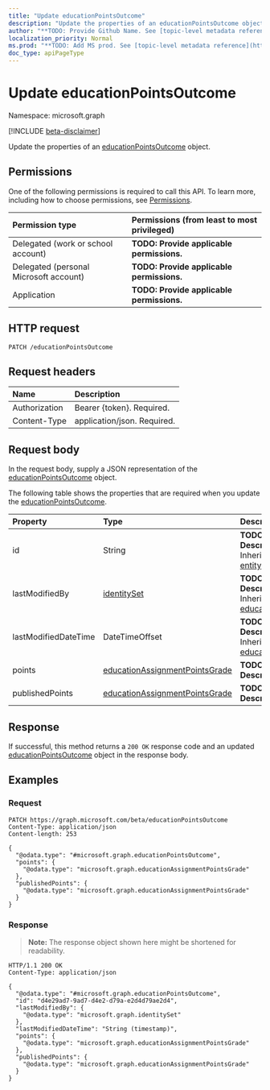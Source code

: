 ```yaml
---
title: "Update educationPointsOutcome"
description: "Update the properties of an educationPointsOutcome object."
author: "**TODO: Provide Github Name. See [topic-level metadata reference](https://msgo.azurewebsites.net/add/document/guidelines/metadata.html#topic-level-metadata)**"
localization_priority: Normal
ms.prod: "**TODO: Add MS prod. See [topic-level metadata reference](https://msgo.azurewebsites.net/add/document/guidelines/metadata.html#topic-level-metadata)**"
doc_type: apiPageType
---
```


# Update educationPointsOutcome
Namespace: microsoft.graph

[!INCLUDE [beta-disclaimer](../../includes/beta-disclaimer.md)]

Update the properties of an [educationPointsOutcome](../resources/educationpointsoutcome.md) object.

## Permissions
One of the following permissions is required to call this API. To learn more, including how to choose permissions, see [Permissions](/graph/permissions-reference).

|Permission type|Permissions (from least to most privileged)|
|:---|:---|
|Delegated (work or school account)|**TODO: Provide applicable permissions.**|
|Delegated (personal Microsoft account)|**TODO: Provide applicable permissions.**|
|Application|**TODO: Provide applicable permissions.**|

## HTTP request

<!-- {
  "blockType": "ignored"
}
-->
``` http
PATCH /educationPointsOutcome
```

## Request headers
|Name|Description|
|:---|:---|
|Authorization|Bearer {token}. Required.|
|Content-Type|application/json. Required.|

## Request body
In the request body, supply a JSON representation of the [educationPointsOutcome](../resources/educationpointsoutcome.md) object.

The following table shows the properties that are required when you update the [educationPointsOutcome](../resources/educationpointsoutcome.md).

|Property|Type|Description|
|:---|:---|:---|
|id|String|**TODO: Add Description** Inherited from [entity](../resources/entity.md)|
|lastModifiedBy|[identitySet](../resources/identityset.md)|**TODO: Add Description** Inherited from [educationOutcome](../resources/educationoutcome.md)|
|lastModifiedDateTime|DateTimeOffset|**TODO: Add Description** Inherited from [educationOutcome](../resources/educationoutcome.md)|
|points|[educationAssignmentPointsGrade](../resources/educationassignmentpointsgrade.md)|**TODO: Add Description**|
|publishedPoints|[educationAssignmentPointsGrade](../resources/educationassignmentpointsgrade.md)|**TODO: Add Description**|



## Response

If successful, this method returns a `200 OK` response code and an updated [educationPointsOutcome](../resources/educationpointsoutcome.md) object in the response body.

## Examples

### Request
<!-- {
  "blockType": "request",
  "name": "update_educationpointsoutcome"
}
-->
``` http
PATCH https://graph.microsoft.com/beta/educationPointsOutcome
Content-Type: application/json
Content-length: 253

{
  "@odata.type": "#microsoft.graph.educationPointsOutcome",
  "points": {
    "@odata.type": "microsoft.graph.educationAssignmentPointsGrade"
  },
  "publishedPoints": {
    "@odata.type": "microsoft.graph.educationAssignmentPointsGrade"
  }
}
```


### Response
>**Note:** The response object shown here might be shortened for readability.
<!-- {
  "blockType": "response",
  "truncated": true
}
-->
``` http
HTTP/1.1 200 OK
Content-Type: application/json

{
  "@odata.type": "#microsoft.graph.educationPointsOutcome",
  "id": "d4e29ad7-9ad7-d4e2-d79a-e2d4d79ae2d4",
  "lastModifiedBy": {
    "@odata.type": "microsoft.graph.identitySet"
  },
  "lastModifiedDateTime": "String (timestamp)",
  "points": {
    "@odata.type": "microsoft.graph.educationAssignmentPointsGrade"
  },
  "publishedPoints": {
    "@odata.type": "microsoft.graph.educationAssignmentPointsGrade"
  }
}
```

